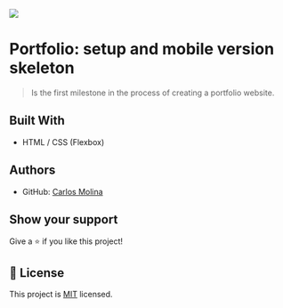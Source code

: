 ![](https://img.shields.io/badge/Microverse-blueviolet)

# Portfolio: setup and mobile version skeleton

> Is the first milestone in the process of creating a portfolio website.

## Built With

- HTML / CSS (Flexbox)

## Authors

- GitHub: [Carlos Molina](https://github.com/cmolinan)

## Show your support

Give a ⭐️ if you like this project!

## 📝 License

This project is [MIT](./MIT.md) licensed.

